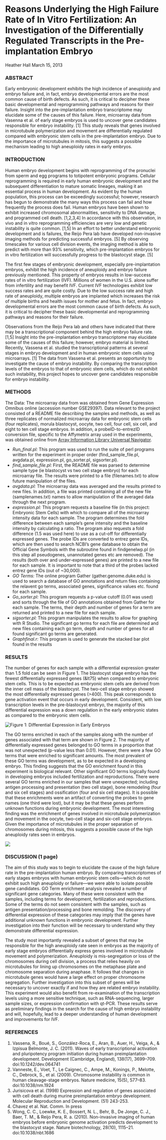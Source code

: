 # Reasons Underlying the High Failure Rate of In Vitro Fertilization: An Investigation of the Differentially Regulated Transcripts in the Pre-implantation Embryo


Heather Hall
March 15, 2013



### ABSTRACT 

Early embryonic development exhibits the high incidence of aneuploidy and embryo failure and, in fact, embryo developmental errors are the most common cause of birth defects. As such, it is critical to decipher these basic developmental and reprogramming pathways and reasons for their failure. Insight into the pre-implantation embryo transcriptome may elucidate some of the causes of this failure. Here, microarray data from Vasenna et al. of early stage embryos is used to uncover gene candidates responsible for embryo instability. [1] This study reveals that genes involved in microtubule polymerization and movement are differentially regulated compared with embryonic stem cells in the pre-implantation embryo. Due to the importance of microtubules in mitosis, this suggests a possible mechanism leading to high aneuploidy rates in early embryos.



### INTRODUCTION 
Human embryo development begins with reprogramming of the pronuclei from sperm and egg programs to totipotent embryonic programs. Cellular reprogramming is required in early human embryonic development and the subsequent differentiation to mature somatic lineages, making it an essential process in human development. As evident by the human population, this process can be exceedingly successful; however, research has begun to demonstrate the many ways this process can fail and how frequently the process does fail. Human embryos have been shown to exhibit increased chromosomal abnormalities, sensitivity to DNA damage, and programmed cell death. [1,2,3,4]  In accordance with this observation, in vivo and in vitro reprogramming efficiencies are very low and genetic instability is quite common. [1,5] In an effort to better understand embryonic development and is failures, the Reijo Pera lab have developed non-invasive imaging methods for predicting successful embryos. [5] By observing timescales for various cell division events, the imaging method is able to predict with more than 93% sensitivity, which pre-implantation embryos for in vitro fertilization will successfully progress to the blastocyst stage. [5]

The first few stages of embryonic development, especially pre-implantation embryos, exhibit the high incidence of aneuploidy and embryo failure previously mentioned. This property of embryos results in low-success rates of in vitro fertilization (IVF). Millions of women in the U.S. alone suffer from infertility and may benefit IVF. Current IVF technologies exhibit low success rates and are quite costly. Due to the low success rate and high rate of aneuploidy, multiple embryos are implanted which increases the risk of multiple births and health issues for mother and fetus. In fact, embryo developmental errors are the most common cause of birth defects. As such, it is critical to decipher these basic developmental and reprogramming pathways and reasons for their failure. 

Observations from the Reijo Pera lab and others have indicated that there may be a transcriptional component behind the high embryo failure rate. [1,5] Insight into the pre-implantation embryo transcriptome may elucidate some of the causes of this failure; however, embryo material is limited. Recently, Vassena et al. studied the transcriptional patterns at several stages in embryo development and in human embryonic stem cells using microarrays. [1] The data from Vassena et al. presents an opportunity to investigate the cause of embryo instability. By comparing the transcription levels of the embryos to that of embryonic stem cells, which do not exhibit such instability, this project hopes to uncover gene candidates responsible for embryo instability.



### METHODS
The Data: The microarray data from was obtained from Gene Expression Omnibus online (accession number GSE29397). Data relevant to the project consisted of a README file describing the samples and methods, as well as three replicates of normalized microarray data for embryonic stem cells (four replicates), morula blastocyst, oocyte, two cell, four cell, six cell, and eight to ten cell stage embryos. In addition, a probeID-to-entrezID conversion file, specific to the Affymetrix array used in the experiments, was obtained online from [Array Information Library Universal Navigator](http://ailun.stanford.edu/platformAnnotation.php). 

- *Run_final.pl:* This program was used to run the suite of perl programs written for the experiment in proper order (find_sample_file.pl, avgdata.pl, expression.pl, go_sorter.pl, sigsorter.pl).
- *find_sample_file.pl:* First, the README file was parsed to determine sample type (ie blastocyst vs two cell stage embryo) for each microarray file. The results were printed to a file (filenames.txt) to allow future manipulation of the files.
- *avgdata.pl:* The microarray data was averaged and the results printed to new files. In addition, a file was printed containing all of the new file (samplenames.txt) names to allow manipulation of the averaged data through the next program.
- *expression.pl:* This program requests a baseline file (in this project: Embryonic Stem Cells) with which to compare all of the microarray intensity data for each sample. The program determines the fold difference between each sample’s gene intensity and the baseline intensity by calculating a ratio. The program also requests a fold difference (1.5 was used here) to use as a cut-off for differentially expressed genes. The probe IDs are converted to entrez gene IDs, which are then used to search NCBI’s gene database to obtain the Official Gene Symbols with the subroutine found in findgenelwp.pl (in this step all pseudogenes, unannotated genes etc are removed). The results (both over and under-expressed genes) are printed to a new file for each sample. It is important to note that a third of the probes lacked entrez gene IDs (out of ~30,000).
- *GO Terms:* The online program Gather (gather.genome.duke.edu) is used to search a database of GO annotations and return files containing the relavent go terms, associated genes, significance values etc. found for each sample.
- *Go_sorter.pl:* This program requests a p-value cutoff (0.01 was used) and sorts through the file of GO annotations obtained from Gather for each sample. The terms, their depth and number of genes for a term are returned and printed to a new file for each sample.
- *sigsorter.pl:* This program manipulates the results to allow for graphing with R Studio. The significant go terms for each file are determined and new files containing each go term, depth and number of genes for all found significant go terms are generated.
- *Graphfinal.r:* This program is used to generate the stacked bar plot found in the results



### RESULTS 
The number of genes for each sample with a differential expression greater than 1.5 fold can be seen in Figure 1. The blastocyst stage embryo has the fewest differentially expressed genes (&lt75) when compared to embryonic stem cells. This is to be expected as embryonic stem cells are derived from the inner cell mass of the blastocyst. The two-cell stage embryo showed the most differentially expressed genes (>400). This peak corresponds to gene activation event that occurs in early development. Consistent, with low transcription levels in the pre-blastocyst embryo, the majority of this differential expression was a down regulation in the early embryonic states as compared to the embryonic stem cells.


![Figure 1: Differential Expression in Early Embryos](img/linePlot.png)


The GO terms enriched in each of the samples along with the number of genes associated with that term are shown in Figure 2. The majority of differentially expressed genes belonged to GO terms in a proportion that was not unexpected (p-value less than 0.01). However, there were a few GO terms that were enriched to significant amounts. The most prevalent of these GO terms was development, as to be expected in a developing embryo. This finding suggests that the GO enrichment found in this experiment is biological relevant. Other significant GO terms logically found in developing embryos included fertilization and reproductions. There were several GO terms enriched in our samples that were unexpected; including antigen processing and presentation (two cell stage), bone remodeling (four and six cell stages) and ossification (four and six cell stages). It is possible that these enrichments were an artifact of converting the probes to gene names (one third were lost), but it may be that these genes perform unknown functions during embryonic development. The most interesting finding was the enrichment of genes involved in microtubule polymerization and movement in the oocyte, two-cell stage and six-cell stage embryos. Given the importance of microtubules in the proper separation of chromosomes during mitosis, this suggests a possible cause of the high aneuploidy rates seen in embryos.


![](img/barChart.png)


### DISCUSSION (1 page)
The aim of this study was to begin to elucidate the cause of the high failure rate in the pre-implantation human embryo. By comparing transcriptomes of early stages embryos with human embryonic stem cells—which do not exhibit such high aneuploidy or failure—we were able to isolate possible gene candidates. GO Term enrichment analysis revealed a number of significant gene categories. Many of these were consistent with the samples, including terms for development, fertilization and reproductions. Some of the terms do not seem consistent with the samples, such as antigen presentation/processing and bone remolding. The discovery of differential expression of these categories may imply that the genes have additional unknown functions in embryonic development. Further investigation into their function will be necessary to understand why they demonstrate differential expression. 

The study most importantly revealed a subset of genes that may be responsible for the high aneuploidy rate seen in embryos as the majority of early stage embryos differentially express genes involved in microtubule movement and polymerization. Aneuploidy is mis-segregation or loss of the chromosomes during cell division, a process that relies heavily on microtubules for lining up chromosomes on the metaphase plate and chromosome separation during anaphase. It follows that changes in microtubule genes would have a large effect on proper chromosome segregation. Further investigation into this subset of genes will be necessary to uncover exactly if and how they are related embryo instability. This experiment would also benefit from re-examination of the transcription levels using a more sensitive technique, such as RNA-sequencing, larger sample sizes, or expression confirmation with qt-PCR. These results serve as preliminary findings in the search for the cause of high embryo instability and will, hopefully, lead to a deeper understanding of human development and improvements for IVF.


### REFERENCES
1. Vassena, R., Boué, S., González-Roca, E., Aran, B., Auer, H., Veiga, A., & Izpisua Belmonte, J. C. (2011). Waves of early transcriptional activation and pluripotency program initiation during human preimplantation development. Development (Cambridge, England), 138(17), 3699–709. doi:10.1242/dev.064741
2. Vanneste, E., Voet, T., Le Caignec, C., Ampe, M., Konings, P., Melotte, C., Debrock, S., et al. (2009). Chromosome instability is common in human cleavage-stage embryos. Nature medicine, 15(5), 577–83. doi:10.1038/nm.1924
3. Jurisicova et al. (1998) Expression and regulation of genes associated with cell death during murine preimplantation embryo development. Molecular Reproduction and Development. (51) 243-253.
4. Chavez et al. Nat. Comm. In press
5. Wong, C. C., Loewke, K. E., Bossert, N. L., Behr, B., De Jonge, C. J., Baer, T. M., & Reijo Pera, R. a. (2010). Non-invasive imaging of human embryos before embryonic genome activation predicts development to the blastocyst stage. Nature biotechnology, 28(10), 1115–21. doi:10.1038/nbt.1686


